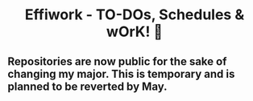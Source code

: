 <h1 align="center">Effiwork - TO-DOs, Schedules & wOrK! 🥳</h1>

## Repositories are now public for the sake of changing my major. This is temporary and is planned to be reverted by May.
